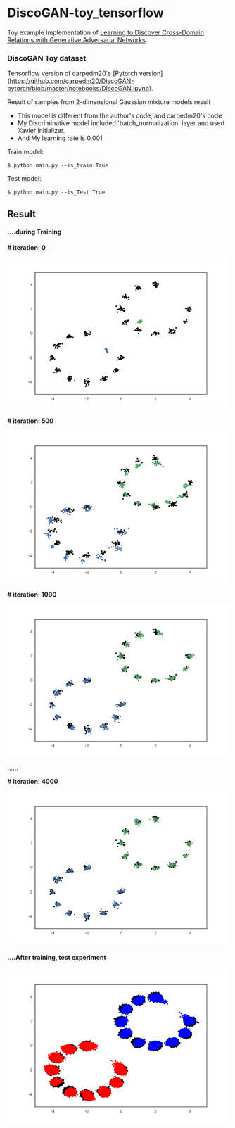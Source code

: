 # DiscoGAN-toy_tensorflow


Toy example Implementation of [Learning to Discover Cross-Domain Relations with Generative Adversarial Networks](https://arxiv.org/abs/1703.05192).

### DiscoGAN Toy dataset

Tensorflow version of carpedm20's [Pytorch version] (https://github.com/carpedm20/DiscoGAN-pytorch/blob/master/notebooks/DiscoGAN.ipynb).

Result of samples from 2-dimensional Gaussian mixture models result

* This model is different from the author's code, and carpedm20's code
* My Discriminative model included 'batch_normalization' layer and used Xavier initializer.
* And My learning rate is 0.001

Train model:
<pre><code>$ python main.py --is_train True</code></pre>
Test model:
<pre><code>$ python main.py --is_Test True</code></pre>

## Result

#### ....during Training

**# iteration: 0**

<img src="result/0.png">

**# iteration: 500**

<img src="result/500.png">

**# iteration: 1000**

<img src="result/1000.png">

......

**# iteration: 4000**

<img src="result/4000.png">

#### ....After training, test experiment
<img src="result/test_result.png">
